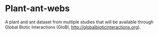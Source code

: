 # Plant-ant-webs

A plant and ant dataset from multiple studies that will be available through Global Biotic Interactions (GloBI, http://globalbioticinteractions.org).
